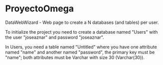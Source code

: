 # ProyectoOmega
DataWebWizard - Web page to create a N databases (and tables) per user. 

To initialize the project you need to create a database named "Users" with the user "joseaznar" and password "joseaznar". 

In Users, you need a table named "Untitled" where you have one attribute named "name" and another named "password", the primary key must be "name"; both attributes must be Varchar with size 30 (Varchar(30)).
